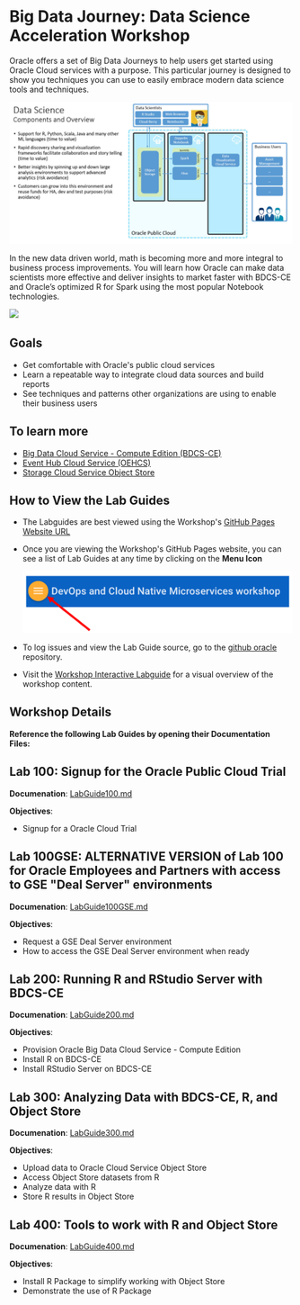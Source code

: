 
# Big Data Journey: Data Science Acceleration Workshop
Oracle offers a set of Big Data Journeys to help users get started using Oracle Cloud services with a purpose. This particular journey is designed to show you techniques you can use to easily embrace modern data science tools and techniques.


![](images/snap0012065.jpg) 



In the new data driven world, math is becoming more and more integral to business process improvements. You will learn how Oracle can make data scientists more effective and deliver insights to market faster with BDCS-CE and Oracle’s optimized R for Spark using the most popular Notebook technologies.


![](images/500/DemoLiveMap.gif) 

## Goals

 - Get comfortable with Oracle's public cloud services
 - Learn a repeatable way to integrate cloud data sources and build reports
 - See techniques and patterns other organizations are using to enable their business users


## To learn more
 - [Big Data Cloud Service - Compute Edition (BDCS-CE)](https://cloud.oracle.com/big-data-compute-edition)
 - [Event Hub Cloud Service (OEHCS)](https://cloud.oracle.com/en_US/event-hub)
 - [Storage Cloud Service Object Store](https://cloud.oracle.com/en_US/storage)

      
## How to View the Lab Guides

- The Labguides are best viewed using the Workshop's [GitHub Pages Website URL](https://oracle.github.io/learning-library/workshops/journey3-data-science/) 

- Once you are viewing the Workshop's GitHub Pages website, you can see a list of Lab Guides at any time by clicking on the **Menu Icon**

    ![](images/WorkshopMenu.png)  

- To log issues and view the Lab Guide source, go to the [github oracle](https://github.com/oracle/learning-library/tree/master/workshops/journey4-data-science) repository.

- Visit the [Workshop Interactive Labguide](http://launch.oracle.com/?cloudnative) for a visual overview of the workshop content. 




## Workshop Details

**Reference the following Lab Guides by opening their Documentation Files:**

## Lab 100: Signup for the Oracle Public Cloud Trial

**Documenation**: [LabGuide100.md](LabGuide100.md)

**Objectives**:

- Signup for a Oracle Cloud Trial

## Lab 100GSE: ALTERNATIVE VERSION of Lab 100 for Oracle Employees and Partners with access to GSE "Deal Server" environments

**Documenation**: [LabGuide100GSE.md](LabGuide100GSE.md)

**Objectives**:

- Request a GSE Deal Server environment
- How to access the GSE Deal Server environment when ready

## Lab 200: Running R and RStudio Server with BDCS-CE

**Documenation**: [LabGuide200.md](LabGuide200.md)

**Objectives**:

- Provision Oracle Big Data Cloud Service - Compute Edition
- Install R on BDCS-CE
- Install RStudio Server on BDCS-CE

## Lab 300: Analyzing Data with BDCS-CE, R, and Object Store

**Documenation**: [LabGuide300.md](LabGuide300.md)

**Objectives**:

- Upload data to Oracle Cloud Service Object Store
- Access Object Store datasets from R
- Analyze data with R
- Store R results in Object Store

## Lab 400:  Tools to work with R and Object Store

**Documenation**: [LabGuide400.md](LabGuide400.md)

**Objectives**:

- Install R Package to simplify working with Object Store
- Demonstrate the use of R Package
